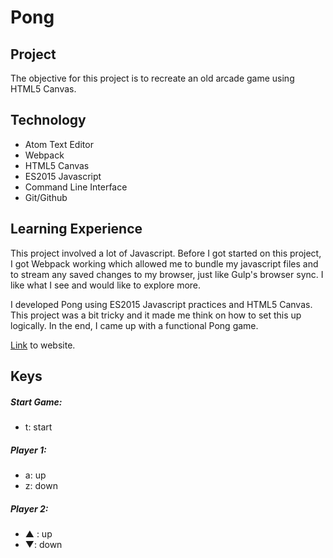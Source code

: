 Pong
======

## Project
The objective for this project is to recreate an old arcade game using HTML5 Canvas.

## Technology
* Atom Text Editor
* Webpack
* HTML5 Canvas
* ES2015 Javascript
* Command Line Interface
* Git/Github

## Learning Experience
This project involved a lot of Javascript. Before I got started on this project, I got Webpack working which allowed me to bundle my javascript files and to stream any saved changes to my browser, just like Gulp's browser sync. I like what I see and would like to explore more.

I developed Pong using ES2015 Javascript practices and HTML5 Canvas. This project was a bit tricky and it made me think on how to set this up logically. In the end, I came up with a functional Pong game.

[Link](https://jonathanfunk.github.io/instanews/) to website.

## Keys

##### Start Game:

* t: start

##### Player 1:
* a: up
* z: down

##### Player 2:
* ▲ : up
* ▼: down
